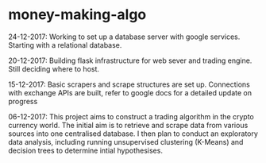 # money-making-algo

24-12-2017: Working to set up a database server with google services. Starting with a relational database.

20-12-2017: Building flask infrastructure for web sever and trading engine. Still deciding where to host.

15-12-2017: Basic scrapers and scrape structures are set up. Connections with exchange APIs are built, refer to google docs for a detailed update on progress

06-12-2017:
This project aims to construct a trading algorithm in the crypto currency world. The initial aim is to retrieve and scrape data from various sources into one centralised database. I then plan to conduct an exploratory data analysis, including running unsupervised clustering (K-Means) and decision trees to determine intial hypothesises. 
